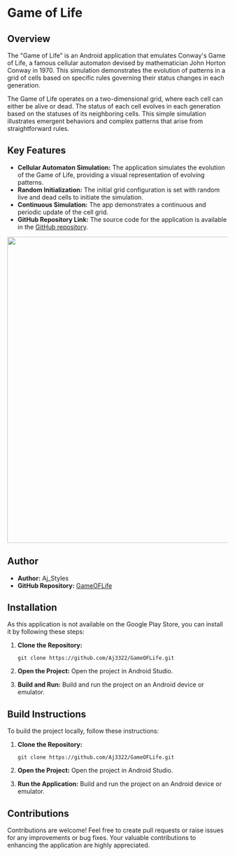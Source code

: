 # Game of Life

## Overview

The "Game of Life" is an Android application that emulates Conway's Game of Life, a famous cellular automaton devised by mathematician John Horton Conway in 1970. This simulation demonstrates the evolution of patterns in a grid of cells based on specific rules governing their status changes in each generation.

The Game of Life operates on a two-dimensional grid, where each cell can either be alive or dead. The status of each cell evolves in each generation based on the statuses of its neighboring cells. This simple simulation illustrates emergent behaviors and complex patterns that arise from straightforward rules.

## Key Features

- **Cellular Automaton Simulation:** The application simulates the evolution of the Game of Life, providing a visual representation of evolving patterns.
- **Random Initialization:** The initial grid configuration is set with random live and dead cells to initiate the simulation.
- **Continuous Simulation:** The app demonstrates a continuous and periodic update of the cell grid.
- **GitHub Repository Link:** The source code for the application is available in the [GitHub repository](https://github.com/Aj3322/GameOFLife).


<img src="https://github.com/Aj3322/GameOFLife/assets/114848454/5f262276-8e62-4cf5-9844-4bd80e0e5759" height="700px">


## Author

- **Author:** Aj_Styles
- **GitHub Repository:** [GameOFLife](https://github.com/Aj3322/GameOFLife)

## Installation

As this application is not available on the Google Play Store, you can install it by following these steps:

1. **Clone the Repository:**
   ```
   git clone https://github.com/Aj3322/GameOFLife.git
   ```

2. **Open the Project:**
   Open the project in Android Studio.

3. **Build and Run:**
   Build and run the project on an Android device or emulator.

## Build Instructions

To build the project locally, follow these instructions:

1. **Clone the Repository:**
   ```
   git clone https://github.com/Aj3322/GameOFLife.git
   ```

2. **Open the Project:**
   Open the project in Android Studio.

3. **Run the Application:**
   Build and run the project on an Android device or emulator.

## Contributions

Contributions are welcome! Feel free to create pull requests or raise issues for any improvements or bug fixes. Your valuable contributions to enhancing the application are highly appreciated.

